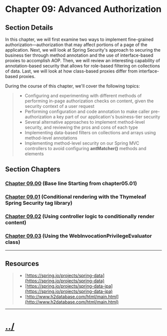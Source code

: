 # Chapter 09: Advanced Authorization


## Section Details

In this chapter, we will first examine two ways to implement fine-grained
authorization—authorization that may affect portions of a page of the application. 
Next, we will look at Spring Security's approach to securing the business tier through method annotation and the use of interface-based proxies to accomplish AOP. Then, we will review
an interesting capability of annotation-based security that allows for role-based filtering on
collections of data. Last, we will look at how class-based proxies differ from interface-based
proxies.

During the course of this chapter, we'll cover the following topics:
> * Configuring and experimenting with different methods of performing in-page authorization checks on content, given the security context of a user request
> * Performing configuration and code annotation to make caller pre-authorization a key part of our application's business-tier security
> * Several alternative approaches to implement method-level security, and reviewing the pros and cons of each type
> * Implementing data-based filters on collections and arrays using method-level annotations
> * Implementing method-level security on our Spring MVC controllers to avoid configuring **antMatcher()** methods and **_<intercept-url>_** elements


## Section Chapters

### [Chapter 09.00](./chapter09.00/README.md) (Base line Starting from chapter05.01)

### [Chapter 09.01](./chapter09.01/README.md) (Conditional rendering with the Thymeleaf Spring Security tag library)

### [Chapter 09.02](./chapter09.02/README.md) (Using controller logic to conditionally render content)

### [Chapter 09.03](./chapter09.03/README.md) (Using the WebInvocationPrivilegeEvaluator class)

---

## Resources
> * [https://spring.io/projects/spring-data](https://spring.io/projects/spring-data)
> * [https://spring.io/projects/spring-data-jpa](https://spring.io/projects/spring-data-jpa)
> * [http://www.h2database.com/html/main.html](http://www.h2database.com/html/main.html)

---

# [../](../README.md)
